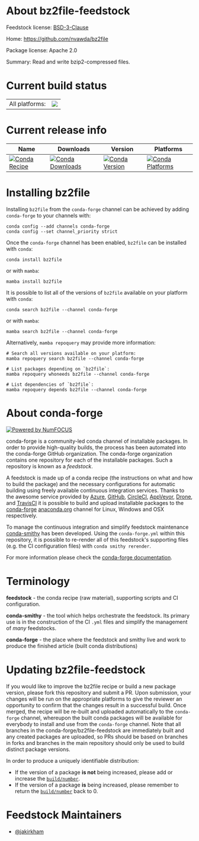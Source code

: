 About bz2file-feedstock
=======================

Feedstock license: [BSD-3-Clause](https://github.com/conda-forge/bz2file-feedstock/blob/main/LICENSE.txt)

Home: https://github.com/nvawda/bz2file

Package license: Apache 2.0

Summary: Read and write bzip2-compressed files.

Current build status
====================


<table><tr><td>All platforms:</td>
    <td>
      <a href="https://dev.azure.com/conda-forge/feedstock-builds/_build/latest?definitionId=3769&branchName=main">
        <img src="https://dev.azure.com/conda-forge/feedstock-builds/_apis/build/status/bz2file-feedstock?branchName=main">
      </a>
    </td>
  </tr>
</table>

Current release info
====================

| Name | Downloads | Version | Platforms |
| --- | --- | --- | --- |
| [![Conda Recipe](https://img.shields.io/badge/recipe-bz2file-green.svg)](https://anaconda.org/conda-forge/bz2file) | [![Conda Downloads](https://img.shields.io/conda/dn/conda-forge/bz2file.svg)](https://anaconda.org/conda-forge/bz2file) | [![Conda Version](https://img.shields.io/conda/vn/conda-forge/bz2file.svg)](https://anaconda.org/conda-forge/bz2file) | [![Conda Platforms](https://img.shields.io/conda/pn/conda-forge/bz2file.svg)](https://anaconda.org/conda-forge/bz2file) |

Installing bz2file
==================

Installing `bz2file` from the `conda-forge` channel can be achieved by adding `conda-forge` to your channels with:

```
conda config --add channels conda-forge
conda config --set channel_priority strict
```

Once the `conda-forge` channel has been enabled, `bz2file` can be installed with `conda`:

```
conda install bz2file
```

or with `mamba`:

```
mamba install bz2file
```

It is possible to list all of the versions of `bz2file` available on your platform with `conda`:

```
conda search bz2file --channel conda-forge
```

or with `mamba`:

```
mamba search bz2file --channel conda-forge
```

Alternatively, `mamba repoquery` may provide more information:

```
# Search all versions available on your platform:
mamba repoquery search bz2file --channel conda-forge

# List packages depending on `bz2file`:
mamba repoquery whoneeds bz2file --channel conda-forge

# List dependencies of `bz2file`:
mamba repoquery depends bz2file --channel conda-forge
```


About conda-forge
=================

[![Powered by
NumFOCUS](https://img.shields.io/badge/powered%20by-NumFOCUS-orange.svg?style=flat&colorA=E1523D&colorB=007D8A)](https://numfocus.org)

conda-forge is a community-led conda channel of installable packages.
In order to provide high-quality builds, the process has been automated into the
conda-forge GitHub organization. The conda-forge organization contains one repository
for each of the installable packages. Such a repository is known as a *feedstock*.

A feedstock is made up of a conda recipe (the instructions on what and how to build
the package) and the necessary configurations for automatic building using freely
available continuous integration services. Thanks to the awesome service provided by
[Azure](https://azure.microsoft.com/en-us/services/devops/), [GitHub](https://github.com/),
[CircleCI](https://circleci.com/), [AppVeyor](https://www.appveyor.com/),
[Drone](https://cloud.drone.io/welcome), and [TravisCI](https://travis-ci.com/)
it is possible to build and upload installable packages to the
[conda-forge](https://anaconda.org/conda-forge) [anaconda.org](https://anaconda.org/)
channel for Linux, Windows and OSX respectively.

To manage the continuous integration and simplify feedstock maintenance
[conda-smithy](https://github.com/conda-forge/conda-smithy) has been developed.
Using the ``conda-forge.yml`` within this repository, it is possible to re-render all of
this feedstock's supporting files (e.g. the CI configuration files) with ``conda smithy rerender``.

For more information please check the [conda-forge documentation](https://conda-forge.org/docs/).

Terminology
===========

**feedstock** - the conda recipe (raw material), supporting scripts and CI configuration.

**conda-smithy** - the tool which helps orchestrate the feedstock.
                   Its primary use is in the construction of the CI ``.yml`` files
                   and simplify the management of *many* feedstocks.

**conda-forge** - the place where the feedstock and smithy live and work to
                  produce the finished article (built conda distributions)


Updating bz2file-feedstock
==========================

If you would like to improve the bz2file recipe or build a new
package version, please fork this repository and submit a PR. Upon submission,
your changes will be run on the appropriate platforms to give the reviewer an
opportunity to confirm that the changes result in a successful build. Once
merged, the recipe will be re-built and uploaded automatically to the
`conda-forge` channel, whereupon the built conda packages will be available for
everybody to install and use from the `conda-forge` channel.
Note that all branches in the conda-forge/bz2file-feedstock are
immediately built and any created packages are uploaded, so PRs should be based
on branches in forks and branches in the main repository should only be used to
build distinct package versions.

In order to produce a uniquely identifiable distribution:
 * If the version of a package **is not** being increased, please add or increase
   the [``build/number``](https://docs.conda.io/projects/conda-build/en/latest/resources/define-metadata.html#build-number-and-string).
 * If the version of a package **is** being increased, please remember to return
   the [``build/number``](https://docs.conda.io/projects/conda-build/en/latest/resources/define-metadata.html#build-number-and-string)
   back to 0.

Feedstock Maintainers
=====================

* [@jakirkham](https://github.com/jakirkham/)

